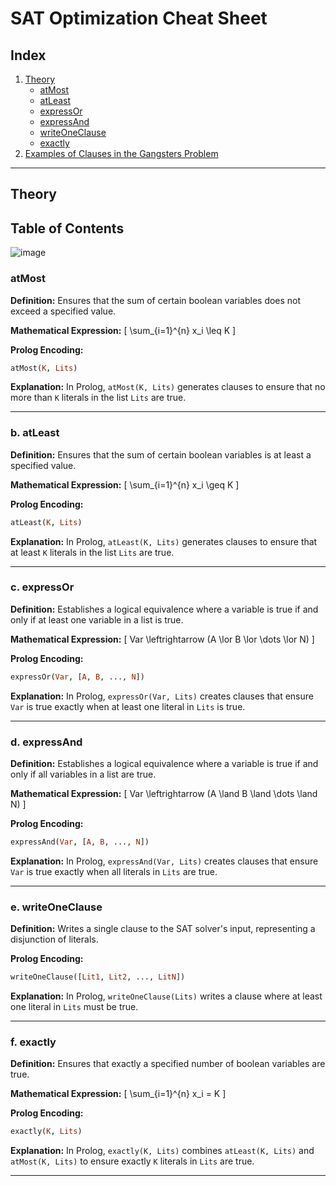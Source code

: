 # SAT Optimization Cheat Sheet

## Index

1. [Theory](#theory)
   - [atMost](#a-atmost)
   - [atLeast](#b-atleast)
   - [expressOr](#c-expressor)
   - [expressAnd](#d-expressand)
   - [writeOneClause](#e-writeoneclause)
   - [exactly](#f-exactly)
2. [Examples of Clauses in the Gangsters Problem](#examples-of-clauses-in-the-gangsters-problem)

---

## Theory

##  Table of Contents
![image](https://github.com/user-attachments/assets/84624c19-c624-4ecb-bf63-9cf276553bb2)

### **atMost**

**Definition:**
Ensures that the sum of certain boolean variables does not exceed a specified value.

**Mathematical Expression:**
\[
\sum_{i=1}^{n} x_i \leq K
\]

**Prolog Encoding:**
```prolog
atMost(K, Lits)
```

**Explanation:**
In Prolog, `atMost(K, Lits)` generates clauses to ensure that no more than `K` literals in the list `Lits` are true.

---

### b. **atLeast**

**Definition:**
Ensures that the sum of certain boolean variables is at least a specified value.

**Mathematical Expression:**
\[
\sum_{i=1}^{n} x_i \geq K
\]

**Prolog Encoding:**
```prolog
atLeast(K, Lits)
```

**Explanation:**
In Prolog, `atLeast(K, Lits)` generates clauses to ensure that at least `K` literals in the list `Lits` are true.

---

### c. **expressOr**

**Definition:**
Establishes a logical equivalence where a variable is true if and only if at least one variable in a list is true.

**Mathematical Expression:**
\[
Var \leftrightarrow (A \lor B \lor \dots \lor N)
\]

**Prolog Encoding:**
```prolog
expressOr(Var, [A, B, ..., N])
```

**Explanation:**
In Prolog, `expressOr(Var, Lits)` creates clauses that ensure `Var` is true exactly when at least one literal in `Lits` is true.

---

### d. **expressAnd**

**Definition:**
Establishes a logical equivalence where a variable is true if and only if all variables in a list are true.

**Mathematical Expression:**
\[
Var \leftrightarrow (A \land B \land \dots \land N)
\]

**Prolog Encoding:**
```prolog
expressAnd(Var, [A, B, ..., N])
```

**Explanation:**
In Prolog, `expressAnd(Var, Lits)` creates clauses that ensure `Var` is true exactly when all literals in `Lits` are true.

---

### e. **writeOneClause**

**Definition:**
Writes a single clause to the SAT solver's input, representing a disjunction of literals.

**Prolog Encoding:**
```prolog
writeOneClause([Lit1, Lit2, ..., LitN])
```

**Explanation:**
In Prolog, `writeOneClause(Lits)` writes a clause where at least one literal in `Lits` must be true.

---

### f. **exactly**

**Definition:**
Ensures that exactly a specified number of boolean variables are true.

**Mathematical Expression:**
\[
\sum_{i=1}^{n} x_i = K
\]

**Prolog Encoding:**
```prolog
exactly(K, Lits)
```

**Explanation:**
In Prolog, `exactly(K, Lits)` combines `atLeast(K, Lits)` and `atMost(K, Lits)` to ensure exactly `K` literals in `Lits` are true.





---
